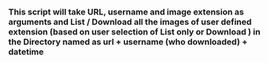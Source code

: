
### This script will take URL, username and image extension as arguments and List / Download all the images of user defined extension (based on user selection of List only or Download ) in the Directory named as url + username (who downloaded) + datetime
